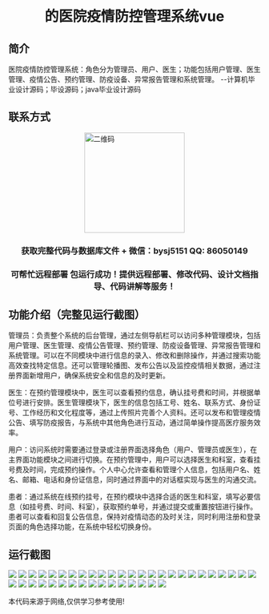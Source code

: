 <p><h1 align="center">的医院疫情防控管理系统vue</h1></p>

## 简介
医院疫情防控管理系统：角色分为管理员、用户、医生；功能包括用户管理、医生管理、疫情公告、预约管理、防疫设备、异常报告管理和系统管理。    --计算机毕业设计源码；毕设源码；java毕业设计源码


## 联系方式
<img src="https://bs-1329754181.cos.ap-shanghai.myqcloud.com/wx.jpg" alt="二维码" style="display: block; margin: 0 auto;" width="200px">
<p><h3 align="center">获取完整代码与数据库文件 + 微信：bysj5151 QQ: 86050149</h3></p>
<p><h3 align="center">可帮忙远程部署 包运行成功！提供远程部署、修改代码、设计文档指导、代码讲解等服务！</h3></p>

## 功能介绍（完整见运行截图）
管理员：负责整个系统的后台管理，通过左侧导航栏可以访问多种管理模块，包括用户管理、医生管理、疫情公告管理、预约管理、防疫设备管理、异常报告管理和系统管理。可以在不同模块中进行信息的录入、修改和删除操作，并通过搜索功能高效查找特定信息。还可以管理轮播图、发布公告以及监控疫情相关数据，通过注册界面新增用户，确保系统安全和信息的及时更新。

医生：在预约管理模块中，医生可以查看预约信息，确认挂号费和时间，并根据单位号进行安排。医生管理模块下，医生的信息包括工号、姓名、联系方式、身份证号、工作经历和文化程度等，通过上传照片完善个人资料。还可以发布和管理疫情公告、填写防疫报告，与系统中其他角色进行互动，通过简单操作提高医疗服务效率。

用户：访问系统时需要通过登录或注册界面选择角色（用户、管理员或医生），在主界面功能模块之间进行切换。在预约管理中，用户可以选择医生和科室，查看挂号费及时间，完成预约操作。个人中心允许查看和管理个人信息，包括用户名、姓名、邮箱、电话和身份证信息，同时通过界面中的对话框实现与医生的沟通交流。

患者：通过系统在线预约挂号，在预约模块中选择合适的医生和科室，填写必要信息（如挂号费、时间、科室），获取预约单号，并通过提交或重置按钮进行操作。患者可以查看和回复公告信息，保持对疫情动态的及时关注，同时利用注册和登录页面的角色选择功能，在系统中轻松切换身份。


## 运行截图
![](https://bs-1329754181.cos.ap-shanghai.myqcloud.com/ssm/HospitalPandemicPreventionManagementSystem/img/001.jpg)
![](https://bs-1329754181.cos.ap-shanghai.myqcloud.com/ssm/HospitalPandemicPreventionManagementSystem/img/002.jpg)
![](https://bs-1329754181.cos.ap-shanghai.myqcloud.com/ssm/HospitalPandemicPreventionManagementSystem/img/003.jpg)
![](https://bs-1329754181.cos.ap-shanghai.myqcloud.com/ssm/HospitalPandemicPreventionManagementSystem/img/004.jpg)
![](https://bs-1329754181.cos.ap-shanghai.myqcloud.com/ssm/HospitalPandemicPreventionManagementSystem/img/005.jpg)
![](https://bs-1329754181.cos.ap-shanghai.myqcloud.com/ssm/HospitalPandemicPreventionManagementSystem/img/006.jpg)
![](https://bs-1329754181.cos.ap-shanghai.myqcloud.com/ssm/HospitalPandemicPreventionManagementSystem/img/007.jpg)
![](https://bs-1329754181.cos.ap-shanghai.myqcloud.com/ssm/HospitalPandemicPreventionManagementSystem/img/008.jpg)
![](https://bs-1329754181.cos.ap-shanghai.myqcloud.com/ssm/HospitalPandemicPreventionManagementSystem/img/009.jpg)
![](https://bs-1329754181.cos.ap-shanghai.myqcloud.com/ssm/HospitalPandemicPreventionManagementSystem/img/010.jpg)
![](https://bs-1329754181.cos.ap-shanghai.myqcloud.com/ssm/HospitalPandemicPreventionManagementSystem/img/011.jpg)
![](https://bs-1329754181.cos.ap-shanghai.myqcloud.com/ssm/HospitalPandemicPreventionManagementSystem/img/012.jpg)
![](https://bs-1329754181.cos.ap-shanghai.myqcloud.com/ssm/HospitalPandemicPreventionManagementSystem/img/013.jpg)
![](https://bs-1329754181.cos.ap-shanghai.myqcloud.com/ssm/HospitalPandemicPreventionManagementSystem/img/014.jpg)
![](https://bs-1329754181.cos.ap-shanghai.myqcloud.com/ssm/HospitalPandemicPreventionManagementSystem/img/015.jpg)
![](https://bs-1329754181.cos.ap-shanghai.myqcloud.com/ssm/HospitalPandemicPreventionManagementSystem/img/016.jpg)
![](https://bs-1329754181.cos.ap-shanghai.myqcloud.com/ssm/HospitalPandemicPreventionManagementSystem/img/017.jpg)
![](https://bs-1329754181.cos.ap-shanghai.myqcloud.com/ssm/HospitalPandemicPreventionManagementSystem/img/018.jpg)
![](https://bs-1329754181.cos.ap-shanghai.myqcloud.com/ssm/HospitalPandemicPreventionManagementSystem/img/019.jpg)
![](https://bs-1329754181.cos.ap-shanghai.myqcloud.com/ssm/HospitalPandemicPreventionManagementSystem/img/020.jpg)
![](https://bs-1329754181.cos.ap-shanghai.myqcloud.com/ssm/HospitalPandemicPreventionManagementSystem/img/021.jpg)
![](https://bs-1329754181.cos.ap-shanghai.myqcloud.com/ssm/HospitalPandemicPreventionManagementSystem/img/022.jpg)
![](https://bs-1329754181.cos.ap-shanghai.myqcloud.com/ssm/HospitalPandemicPreventionManagementSystem/img/023.jpg)
![](https://bs-1329754181.cos.ap-shanghai.myqcloud.com/ssm/HospitalPandemicPreventionManagementSystem/img/024.jpg)
![](https://bs-1329754181.cos.ap-shanghai.myqcloud.com/ssm/HospitalPandemicPreventionManagementSystem/img/025.jpg)
![](https://bs-1329754181.cos.ap-shanghai.myqcloud.com/ssm/HospitalPandemicPreventionManagementSystem/img/026.jpg)
![](https://bs-1329754181.cos.ap-shanghai.myqcloud.com/ssm/HospitalPandemicPreventionManagementSystem/img/027.jpg)
![](https://bs-1329754181.cos.ap-shanghai.myqcloud.com/ssm/HospitalPandemicPreventionManagementSystem/img/028.jpg)
![](https://bs-1329754181.cos.ap-shanghai.myqcloud.com/ssm/HospitalPandemicPreventionManagementSystem/img/029.jpg)
![](https://bs-1329754181.cos.ap-shanghai.myqcloud.com/ssm/HospitalPandemicPreventionManagementSystem/img/030.jpg)
![](https://bs-1329754181.cos.ap-shanghai.myqcloud.com/ssm/HospitalPandemicPreventionManagementSystem/img/031.jpg)
![](https://bs-1329754181.cos.ap-shanghai.myqcloud.com/ssm/HospitalPandemicPreventionManagementSystem/img/032.jpg)
![](https://bs-1329754181.cos.ap-shanghai.myqcloud.com/ssm/HospitalPandemicPreventionManagementSystem/img/033.jpg)
![](https://bs-1329754181.cos.ap-shanghai.myqcloud.com/ssm/HospitalPandemicPreventionManagementSystem/img/034.jpg)
![](https://bs-1329754181.cos.ap-shanghai.myqcloud.com/ssm/HospitalPandemicPreventionManagementSystem/img/035.jpg)
![](https://bs-1329754181.cos.ap-shanghai.myqcloud.com/ssm/HospitalPandemicPreventionManagementSystem/img/036.jpg)
![](https://bs-1329754181.cos.ap-shanghai.myqcloud.com/ssm/HospitalPandemicPreventionManagementSystem/img/037.jpg)
![](https://bs-1329754181.cos.ap-shanghai.myqcloud.com/ssm/HospitalPandemicPreventionManagementSystem/img/038.jpg)
![](https://bs-1329754181.cos.ap-shanghai.myqcloud.com/ssm/HospitalPandemicPreventionManagementSystem/img/039.jpg)
![](https://bs-1329754181.cos.ap-shanghai.myqcloud.com/ssm/HospitalPandemicPreventionManagementSystem/img/040.jpg)
![](https://bs-1329754181.cos.ap-shanghai.myqcloud.com/ssm/HospitalPandemicPreventionManagementSystem/img/041.jpg)

<p>本代码来源于网络,仅供学习参考使用!</p>
